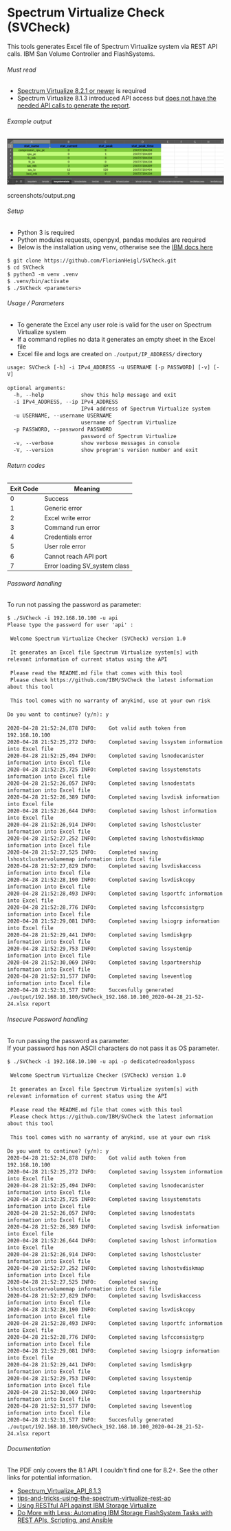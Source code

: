 # Spectrum Virtualize Check (SVCheck)

This tools generates Excel file of Spectrum Virtualize system via REST API calls.
IBM San Volume Controller and FlashSystems.


###### Must read

- [Spectrum Virtualize 8.2.1 or newer](http://www-01.ibm.com/common/ssi/ShowDoc.wss?docURL=/common/ssi/rep_ca/2/897/ENUS218-482/index.html&request_locale=en) is required
- Spectrum Virtualize 8.1.3 introduced API access but [does not have the needed API calls to generate the report](https://github.com/IBM/SVCheck/issues/3).


###### Example output

![Excel File containing various columns matching SVC command outputs](https://github.com/FlorianHeigl/SVCheck/blob/master/screenshots/output.png?raw=true)


screenshots/output.png 



###### Setup

- Python 3 is required
- Python modules requests, openpyxl, pandas modules are required
- Below is the installation using venv, otherwise see the [IBM docs here](https://github.com/IBM/SVCheck/wiki/How-to-install-the-prerequisites)


```shell
$ git clone https://github.com/FlorianHeigl/SVCheck.git
$ cd SVCheck
$ python3 -m venv .venv
$ .venv/bin/activate
$ ./SVCheck <parameters>
```


###### Usage / Parameters

- To generate the Excel any user role is valid for the user on Spectrum Virtualize system
- If a command replies no data it generates an empty sheet in the Excel file
- Excel file and logs are created on `./output/IP_ADDRESS/` directory


```shell
usage: SVCheck [-h] -i IPv4_ADDRESS -u USERNAME [-p PASSWORD] [-v] [-V]

optional arguments:
  -h, --help            show this help message and exit
  -i IPv4_ADDRESS, --ip IPv4_ADDRESS
                        IPv4 address of Spectrum Virtualize system
  -u USERNAME, --username USERNAME
                        username of Spectrum Virtualize
  -p PASSWORD, --password PASSWORD
                        password of Spectrum Virtualize
  -v, --verbose         show verbose messages in console
  -V, --version         show program's version number and exit
```

###### Return codes

|Exit Code|Meaning|
|-|-------|
|0|Success|
|1|Generic error|
|2|Excel write error|
|3|Command run error|
|4|Credentials error|
|5|User role error|
|6|Cannot reach API port|
|7|Error loading SV_system class|


###### Password handling

To run not passing the password as parameter:

```shell
$ ./SVCheck -i 192.168.10.100 -u api
Please type the password for user 'api' :

 Welcome Spectrum Virtualize Checker (SVCheck) version 1.0

 It generates an Excel file Spectrum Virtualize system[s] with relevant information of current status using the API

 Please read the README.md file that comes with this tool
 Please check https://github.com/IBM/SVCheck the latest information about this tool

 This tool comes with no warranty of anykind, use at your own risk

Do you want to continue? (y/n): y

2020-04-28 21:52:24,878 INFO:	 Got valid auth token from 192.168.10.100
2020-04-28 21:52:25,272 INFO:	 Completed saving lssystem information into Excel file
2020-04-28 21:52:25,494 INFO:	 Completed saving lsnodecanister information into Excel file
2020-04-28 21:52:25,725 INFO:	 Completed saving lssystemstats information into Excel file
2020-04-28 21:52:26,057 INFO:	 Completed saving lsnodestats information into Excel file
2020-04-28 21:52:26,389 INFO:	 Completed saving lsvdisk information into Excel file
2020-04-28 21:52:26,644 INFO:	 Completed saving lshost information into Excel file
2020-04-28 21:52:26,914 INFO:	 Completed saving lshostcluster information into Excel file
2020-04-28 21:52:27,252 INFO:	 Completed saving lshostvdiskmap information into Excel file
2020-04-28 21:52:27,525 INFO:	 Completed saving lshostclustervolumemap information into Excel file
2020-04-28 21:52:27,829 INFO:	 Completed saving lsvdiskaccess information into Excel file
2020-04-28 21:52:28,190 INFO:	 Completed saving lsvdiskcopy information into Excel file
2020-04-28 21:52:28,493 INFO:	 Completed saving lsportfc information into Excel file
2020-04-28 21:52:28,776 INFO:	 Completed saving lsfcconsistgrp information into Excel file
2020-04-28 21:52:29,081 INFO:	 Completed saving lsiogrp information into Excel file
2020-04-28 21:52:29,441 INFO:	 Completed saving lsmdiskgrp information into Excel file
2020-04-28 21:52:29,753 INFO:	 Completed saving lssystemip information into Excel file
2020-04-28 21:52:30,069 INFO:	 Completed saving lspartnership information into Excel file
2020-04-28 21:52:31,577 INFO:	 Completed saving lseventlog information into Excel file
2020-04-28 21:52:31,577 INFO:	 Succesfully generated ./output/192.168.10.100/SVCheck_192.168.10.100_2020-04-28_21-52-24.xlsx report
```

###### Insecure Password handling

To run passing the password as parameter.  
If your password has non ASCII characters do not pass it as OS parameter.

```shell
$ ./SVCheck -i 192.168.10.100 -u api -p dedicatedreadonlypass

 Welcome Spectrum Virtualize Checker (SVCheck) version 1.0

 It generates an Excel file Spectrum Virtualize system[s] with relevant information of current status using the API

 Please read the README.md file that comes with this tool
 Please check https://github.com/IBM/SVCheck the latest information about this tool

 This tool comes with no warranty of anykind, use at your own risk

Do you want to continue? (y/n): y
2020-04-28 21:52:24,878 INFO:	 Got valid auth token from 192.168.10.100
2020-04-28 21:52:25,272 INFO:	 Completed saving lssystem information into Excel file
2020-04-28 21:52:25,494 INFO:	 Completed saving lsnodecanister information into Excel file
2020-04-28 21:52:25,725 INFO:	 Completed saving lssystemstats information into Excel file
2020-04-28 21:52:26,057 INFO:	 Completed saving lsnodestats information into Excel file
2020-04-28 21:52:26,389 INFO:	 Completed saving lsvdisk information into Excel file
2020-04-28 21:52:26,644 INFO:	 Completed saving lshost information into Excel file
2020-04-28 21:52:26,914 INFO:	 Completed saving lshostcluster information into Excel file
2020-04-28 21:52:27,252 INFO:	 Completed saving lshostvdiskmap information into Excel file
2020-04-28 21:52:27,525 INFO:	 Completed saving lshostclustervolumemap information into Excel file
2020-04-28 21:52:27,829 INFO:	 Completed saving lsvdiskaccess information into Excel file
2020-04-28 21:52:28,190 INFO:	 Completed saving lsvdiskcopy information into Excel file
2020-04-28 21:52:28,493 INFO:	 Completed saving lsportfc information into Excel file
2020-04-28 21:52:28,776 INFO:	 Completed saving lsfcconsistgrp information into Excel file
2020-04-28 21:52:29,081 INFO:	 Completed saving lsiogrp information into Excel file
2020-04-28 21:52:29,441 INFO:	 Completed saving lsmdiskgrp information into Excel file
2020-04-28 21:52:29,753 INFO:	 Completed saving lssystemip information into Excel file
2020-04-28 21:52:30,069 INFO:	 Completed saving lspartnership information into Excel file
2020-04-28 21:52:31,577 INFO:	 Completed saving lseventlog information into Excel file
2020-04-28 21:52:31,577 INFO:	 Succesfully generated ./output/192.168.10.100/SVCheck_192.168.10.100_2020-04-28_21-52-24.xlsx report
```


###### Documentation

The PDF only covers the 8.1 API. I couldn't find one for 8.2+. See the other links for potential information.

- [Spectrum_Virtualize_API_8.1.3](https://www.ibm.com/docs/STVLF4_8.1.3/spectrum.virtualize.813.doc/Spectrum_Virtualize_API_8.1.3.pdf)
- [tips-and-tricks-using-the-spectrum-virtualize-rest-ap](https://barrywhytestorage.blog/2020/08/03/tips-and-tricks-using-the-spectrum-virtualize-rest-api/)
- [Using RESTful API against IBM Storage Virtualize](https://medium.com/possimpible/using-restfull-api-against-ibm-spectrum-virtualize-6761a3353030)
- [Do More with Less: Automating IBM Storage FlashSystem Tasks with REST APIs, Scripting, and Ansible](https://www.redbooks.ibm.com/redpieces/pdfs/redp5736.pdf)
